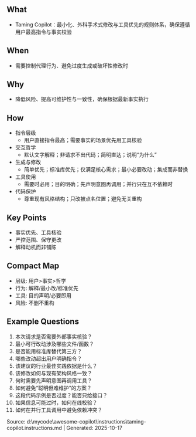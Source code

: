 ## What
- Taming Copilot：最小化、外科手术式修改与工具优先的规则体系，确保遵循用户最高指令与事实校验

## When
- 需要控制代理行为、避免过度生成或破坏性修改时

## Why
- 降低风险、提高可维护性与一致性，确保根据最新事实执行

## How
- 指令层级
  - 用户直接指令最高；需要事实的场景优先用工具核验
- 交互哲学
  - 默认文字解释；非请求不出代码；简明直达；说明“为什么”
- 生成与修改
  - 简单优先；标准库优先；仅满足核心需求；最小必要改动；集成而非替换
- 工具使用
  - 需要时必用；目的明确；先声明意图再调用；并行只在互不依赖时
- 代码保护
  - 尊重现有风格结构；只改被点名位置；避免无关重构

## Key Points
- 事实优先、工具核验
- 严控范围、保守更改
- 解释动机而非铺陈

## Compact Map
- 层级: 用户>事实>哲学
- 行为: 解释/最小改/标准优先
- 工具: 目的声明/必要即用
- 风险: 不删不重构

## Example Questions
1) 本次请求是否需要外部事实核验？
2) 最小可行改动涉及哪些文件/函数？
3) 是否能用标准库替代第三方？
4) 哪些改动超出用户明确指令？
5) 该建议的行业最佳实践依据是什么？
6) 该修改如何与现有架构风格一致？
7) 何时需要先声明意图再调用工具？
8) 如何避免“聪明但难维护”的方案？
9) 这段代码示例是否过度？能否只给接口？
10) 如果信息可能过时，如何在线校验？
11) 如何在并行工具调用中避免依赖冲突？

Source: d:\mycode\awesome-copilot\instructions\taming-copilot.instructions.md | Generated: 2025-10-17
